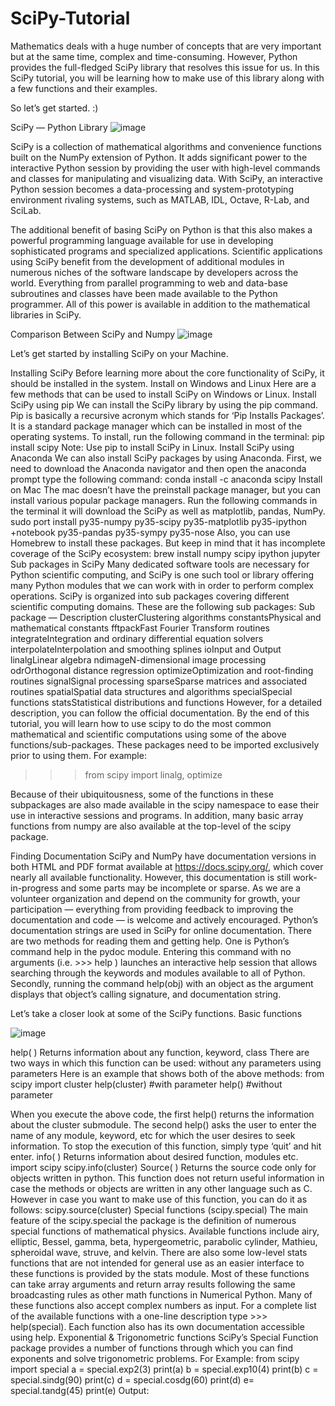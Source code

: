 # SciPy-Tutorial
Mathematics deals with a huge number of concepts that are very important but at the same time, complex and time-consuming.
However, Python provides the full-fledged SciPy library that resolves this issue for us. 
In this SciPy tutorial, you will be learning how to make use of this library along with a few functions and their examples.

So let’s get started. :)

SciPy — Python Library
             ![image](https://user-images.githubusercontent.com/89066734/164200576-97342eb5-5d00-4bcb-b3b4-598b13c397e2.png)

SciPy is a collection of mathematical algorithms and convenience functions built on the NumPy extension of Python. It adds significant power to the interactive Python session by providing the user with high-level commands and classes for manipulating and visualizing data. With SciPy, an interactive Python session becomes a data-processing and system-prototyping environment rivaling systems, such as MATLAB, IDL, Octave, R-Lab, and SciLab.

The additional benefit of basing SciPy on Python is that this also makes a powerful programming language available for use in developing sophisticated programs and specialized applications. Scientific applications using SciPy benefit from the development of additional modules in numerous niches of the software landscape by developers across the world. Everything from parallel programming to web and data-base subroutines and classes have been made available to the Python programmer. All of this power is available in addition to the mathematical libraries in SciPy.

Comparison Between SciPy and Numpy
                    ![image](https://user-images.githubusercontent.com/89066734/164200823-eb22dc24-41a4-426a-a7cc-a1fc47771882.png)



Let’s get started by installing SciPy on your Machine.


Installing SciPy
Before learning more about the core functionality of SciPy, it should be installed in the system.
Install on Windows and Linux
Here are a few methods that can be used to install SciPy on Windows or Linux.
Install SciPy using pip
We can install the SciPy library by using the pip command. Pip is basically a recursive acronym which stands for ‘Pip Installs Packages’. It is a standard package manager which can be installed in most of the operating systems. To install, run the following command in the terminal:
pip install scipy
Note: Use pip to install SciPy in Linux.
Install SciPy using Anaconda
We can also install SciPy packages by using Anaconda. First, we need to download the Anaconda navigator and then open the anaconda prompt type the following command:
conda install -c anaconda scipy
Install on Mac
The mac doesn’t have the preinstall package manager, but you can install various popular package managers. Run the following commands in the terminal it will download the SciPy as well as matplotlib, pandas, NumPy.
sudo port install py35-numpy py35-scipy py35-matplotlib py35-ipython +notebook py35-pandas py35-sympy py35-nose
Also, you can use Homebrew to install these packages. But keep in mind that it has incomplete coverage of the SciPy ecosystem:
brew install numpy scipy ipython jupyter
Sub packages in SciPy
Many dedicated software tools are necessary for Python scientific computing, and SciPy is one such tool or library offering many Python modules that we can work with in order to perform complex operations.
SciPy is organized into sub packages covering different scientific computing domains. These are the following sub packages:
Sub package — Description
clusterClustering algorithms
constantsPhysical and mathematical constants
fftpackFast Fourier Transform routines
integrateIntegration and ordinary differential equation solvers
interpolateInterpolation and smoothing splines
ioInput and Output
linalgLinear algebra
ndimageN-dimensional image processing
odrOrthogonal distance regression
optimizeOptimization and root-finding routines
signalSignal processing
sparseSparse matrices and associated routines
spatialSpatial data structures and algorithms
specialSpecial functions
statsStatistical distributions and functions
However, for a detailed description, you can follow the official documentation. By the end of this tutorial, you will learn how to use scipy to do the most common mathematical and scientific computations using some of the above functions/sub-packages.
These packages need to be imported exclusively prior to using them. For example:
>>> from scipy import linalg, optimize

Because of their ubiquitousness, some of the functions in these subpackages are also made available in the scipy namespace to ease their use in interactive sessions and programs. In addition, many basic array functions from numpy are also available at the top-level of the scipy package.


Finding Documentation
SciPy and NumPy have documentation versions in both HTML and PDF format available at https://docs.scipy.org/, which cover nearly all available functionality. However, this documentation is still work-in-progress and some parts may be incomplete or sparse. As we are a volunteer organization and depend on the community for growth, your participation — everything from providing feedback to improving the documentation and code — is welcome and actively encouraged.
Python’s documentation strings are used in SciPy for online documentation. There are two methods for reading them and getting help. One is Python’s command help in the pydoc module. Entering this command with no arguments (i.e. >>> help ) launches an interactive help session that allows searching through the keywords and modules available to all of Python. Secondly, running the command help(obj) with an object as the argument displays that object’s calling signature, and documentation string.


Let’s take a closer look at some of the SciPy functions.
Basic functions

![image](https://user-images.githubusercontent.com/89066734/164201164-875f0cbe-5470-496d-92e1-db603aac330d.png)


help( )
Returns information about any function, keyword, class
There are two ways in which this function can be used:
without any parameters
using parameters
Here is an example that shows both of the above methods:
from scipy import cluster
help(cluster)     #with parameter
help()            #without parameter


When you execute the above code, the first help() returns the information about the cluster submodule. The second help() asks the user to enter the name of any module, keyword, etc for which the user desires to seek information. To stop the execution of this function, simply type ‘quit’ and hit enter.
info( )
Returns information about desired function, modules etc.
import scipy 
scipy.info(cluster)
Source( )
Returns the source code only for objects written in python. This function does not return useful information in case the methods or objects are written in any other language such as C. However in case you want to make use of this function, you can do it as follows:
scipy.source(cluster)
Special functions (scipy.special)
The main feature of the scipy.special the package is the definition of numerous special functions of mathematical physics. Available functions include airy, elliptic, Bessel, gamma, beta, hypergeometric, parabolic cylinder, Mathieu, spheroidal wave, struve, and kelvin. There are also some low-level stats functions that are not intended for general use as an easier interface to these functions is provided by the stats module. Most of these functions can take array arguments and return array results following the same broadcasting rules as other math functions in Numerical Python. Many of these functions also accept complex numbers as input. For a complete list of the available functions with a one-line description type >>> help(special). Each function also has its own documentation accessible using help.
Exponential & Trigonometric functions
SciPy’s Special Function package provides a number of functions through which you can find exponents and solve trigonometric problems.
For Example:
from scipy import special
a = special.exp2(3)
print(a)
b = special.exp10(4)
print(b)
c = special.sindg(90)
print(c)
d = special.cosdg(60)
print(d)
e= special.tandg(45)
print(e)
Output:
